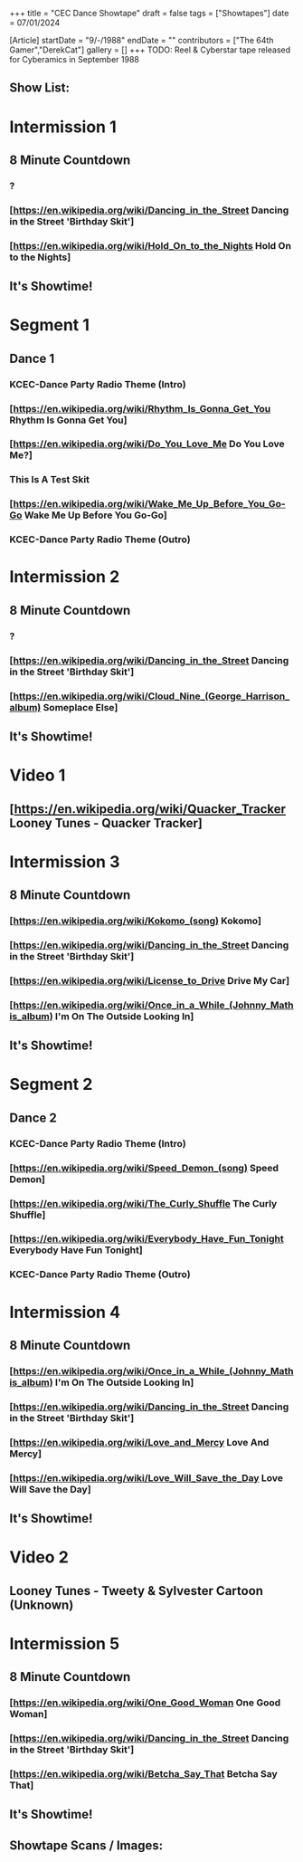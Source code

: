 +++
title = "CEC Dance Showtape"
draft = false
tags = ["Showtapes"]
date = 07/01/2024

[Article]
startDate = "9/-/1988"
endDate = ""
contributors = ["The 64th Gamer","DerekCat"]
gallery = []
+++
TODO: Reel & Cyberstar tape released for Cyberamics in September 1988

<h2> Show List: </h2>

# <b>Intermission 1</b>
## 8 Minute Countdown
### ?
### [https://en.wikipedia.org/wiki/Dancing_in_the_Street Dancing in the Street 'Birthday Skit']
### [https://en.wikipedia.org/wiki/Hold_On_to_the_Nights Hold On to the Nights]
## It's Showtime!
# <b>Segment 1</b>
## Dance 1
### KCEC-Dance Party Radio Theme (Intro)
### [https://en.wikipedia.org/wiki/Rhythm_Is_Gonna_Get_You Rhythm Is Gonna Get You]
### [https://en.wikipedia.org/wiki/Do_You_Love_Me Do You Love Me?]
### This Is A Test Skit
### [https://en.wikipedia.org/wiki/Wake_Me_Up_Before_You_Go-Go Wake Me Up Before You Go-Go]
### KCEC-Dance Party Radio Theme (Outro)
# <b>Intermission 2</b>
## 8 Minute Countdown
### ?
### [https://en.wikipedia.org/wiki/Dancing_in_the_Street Dancing in the Street 'Birthday Skit']
### [https://en.wikipedia.org/wiki/Cloud_Nine_(George_Harrison_album) Someplace Else]
## It's Showtime!
# <b>Video 1</b>
## [https://en.wikipedia.org/wiki/Quacker_Tracker Looney Tunes - Quacker Tracker]
# <b>Intermission 3</b>
## 8 Minute Countdown
### [https://en.wikipedia.org/wiki/Kokomo_(song) Kokomo]
### [https://en.wikipedia.org/wiki/Dancing_in_the_Street Dancing in the Street 'Birthday Skit']
### [https://en.wikipedia.org/wiki/License_to_Drive Drive My Car]
### [https://en.wikipedia.org/wiki/Once_in_a_While_(Johnny_Mathis_album) I'm On The Outside Looking In]
## It's Showtime!
# <b>Segment 2</b>
## Dance 2
### KCEC-Dance Party Radio Theme (Intro)
### [https://en.wikipedia.org/wiki/Speed_Demon_(song) Speed Demon]
### [https://en.wikipedia.org/wiki/The_Curly_Shuffle The Curly Shuffle]
### [https://en.wikipedia.org/wiki/Everybody_Have_Fun_Tonight Everybody Have Fun Tonight]
### KCEC-Dance Party Radio Theme (Outro)
# <b>Intermission 4</b>
## 8 Minute Countdown
### [https://en.wikipedia.org/wiki/Once_in_a_While_(Johnny_Mathis_album) I'm On The Outside Looking In]
### [https://en.wikipedia.org/wiki/Dancing_in_the_Street Dancing in the Street 'Birthday Skit']
### [https://en.wikipedia.org/wiki/Love_and_Mercy Love And Mercy]
### [https://en.wikipedia.org/wiki/Love_Will_Save_the_Day Love Will Save the Day] 
## It's Showtime!
# <b>Video 2</b>
## Looney Tunes - Tweety & Sylvester Cartoon (Unknown)
# <b>Intermission 5</b>
## 8 Minute Countdown
### [https://en.wikipedia.org/wiki/One_Good_Woman One Good Woman] 
### [https://en.wikipedia.org/wiki/Dancing_in_the_Street Dancing in the Street 'Birthday Skit']
### [https://en.wikipedia.org/wiki/Betcha_Say_That Betcha Say That]
## It's Showtime!

<h2>Showtape Scans / Images:</h2>
